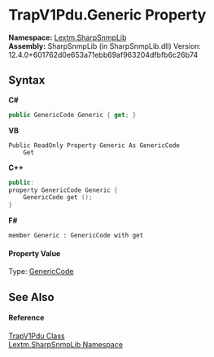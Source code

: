 # TrapV1Pdu.Generic Property 
 

**Namespace:**&nbsp;<a href="N_Lextm_SharpSnmpLib">Lextm.SharpSnmpLib</a><br />**Assembly:**&nbsp;SharpSnmpLib (in SharpSnmpLib.dll) Version: 12.4.0+601762d0e653a71ebb69af963204dfbfb6c26b74

## Syntax

**C#**<br />
``` C#
public GenericCode Generic { get; }
```

**VB**<br />
``` VB
Public ReadOnly Property Generic As GenericCode
	Get
```

**C++**<br />
``` C++
public:
property GenericCode Generic {
	GenericCode get ();
}
```

**F#**<br />
``` F#
member Generic : GenericCode with get

```


#### Property Value
Type: <a href="T_Lextm_SharpSnmpLib_GenericCode">GenericCode</a>

## See Also


#### Reference
<a href="T_Lextm_SharpSnmpLib_TrapV1Pdu">TrapV1Pdu Class</a><br /><a href="N_Lextm_SharpSnmpLib">Lextm.SharpSnmpLib Namespace</a><br />
